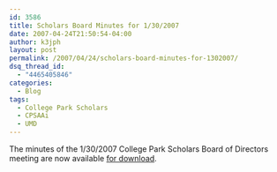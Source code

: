 ```yaml
---
id: 3586
title: Scholars Board Minutes for 1/30/2007
date: 2007-04-24T21:50:54-04:00
author: k3jph
layout: post
permalink: /2007/04/24/scholars-board-minutes-for-1302007/
dsq_thread_id:
  - "4465405846"
categories:
  - Blog
tags:
  - College Park Scholars
  - CPSAAi
  - UMD
---
```


The minutes of the 1/30/2007 College Park Scholars Board of Directors meeting are now available [for download](/assets/docs/College-Park-Scholars-Alumni-Association-Board-Minutes-2007.01.30.pdf).
